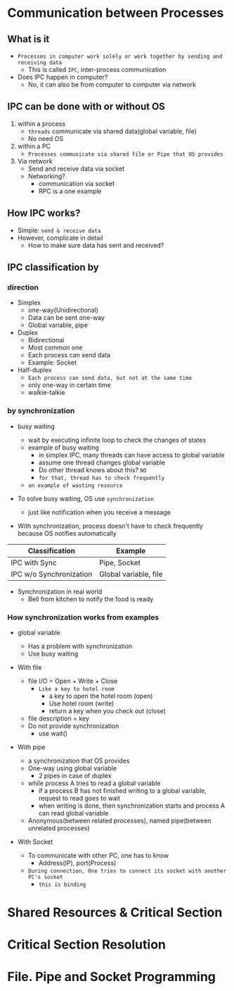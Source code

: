 # Communication between Processes

## What is it

- `Processes in computer work solely or work together by sending and receiving data`
    - This is called `IPC`, inter-process communication
- Does IPC happen in computer?
    - No, it can also be from computer to computer via network

## IPC can be done with or without OS

1. within a process
    - `threads` communicate via shared data(global variable, file)
    - No need OS
2. within a PC
    - `Processes communicate via shared file or Pipe that OS provides`
3. Via network
    - Send and receive data via socket
    - Networking?
        - communication via socket
        - RPC is a one example

## How IPC works?

- Simple: `send & receive data`
- However, complicate in detail
    - How to make sure data has sent and received?

## IPC classification by

### direction

- Simplex
    - one-way(Unidirectional)
    - Data can be sent one-way
    - Global variable, pipe
- Duplex
    - Bidirectional
    - Most common one
    - Each process can send data
    - Example: Socket
- Half-duplex
    - `Each process can send data, but not at the same time`
    - only one-way in certain time
    - walkie-talkie

### by synchronization

- busy waiting
    - wait by executing infinite loop to check the changes of states
    - example of busy waiting
        - in simplex IPC, many threads can have access to global variable
        - assume one thread changes global variable
        - Do other thread knows about this? `NO`
        - `for that, thread has to check frequently`
    - `an example of wasting resource`

- To solve busy waiting, OS use `synchronization`
    - just like notification when you receive a message
- With synchronization, process doesn't have to check frequently because OS notifies automatically

|Classification|Example|
|--------------|-------|
|IPC with Sync |Pipe, Socket|
|IPC w/o Synchronization|Global variable, file|

- Synchronization in real world
    - Bell from kitchen to notify the food is ready

### How synchronization works from examples

- global variable
    - Has a problem with synchronization
    - Use busy waiting

- With file
    - file I/O = Open + Write + Close
        - `Like a key to hotel room`
            - a key to open the hotel room (open)
            - Use hotel room (write)
            - return a key when you check out (close)
    - file description = key
    - Do not provide synchronization
        - use wait()

- With pipe
    - a synchronization that OS provides
    - One-way using global variable
        - 2 pipes in case of duplex
    - while process A tries to read a global variable
        - if a process B has not finished writing to a global variable, request to read goes to wait
        - when writing is done, then synchronization starts and process A can read global variable
    - Anonymous(between related processes), named pipe(between unrelated processes)

- With Socket
    - To communicate with other PC, one has to know
        - Address(IP), port(Process)
    - `During connection, One tries to connect its socket with another PC's socket`
        - `this is binding`
    
    

# Shared Resources & Critical Section

# Critical Section Resolution

# File. Pipe and Socket Programming
